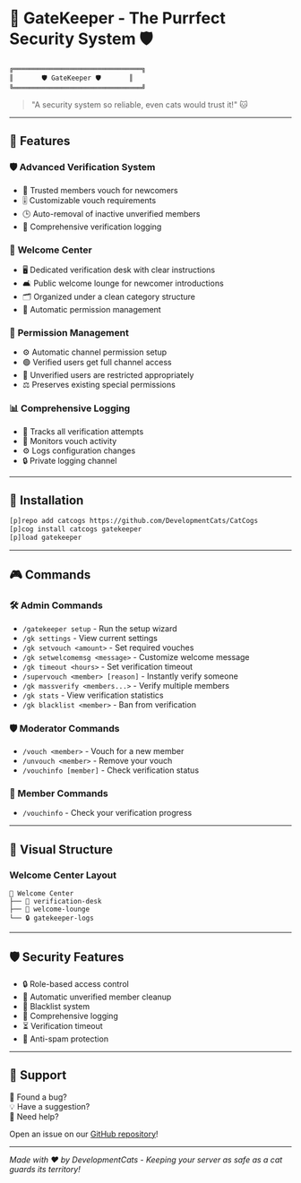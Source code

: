 # 🐾 GateKeeper - The Purrfect Security System 🛡️

```
╔════════════════════════════════╗
║       🛡️ GateKeeper 🛡️       ║
╚════════════════════════════════╝
```

> "A security system so reliable, even cats would trust it!" 🐱

---

## 🎯 Features

### 🛡️ **Advanced Verification System**
- 🐾 Trusted members vouch for newcomers
- 🎚️ Customizable vouch requirements
- 🕒 Auto-removal of inactive unverified members
- 📜 Comprehensive verification logging

### 🏰 **Welcome Center**
- 🖥️ Dedicated verification desk with clear instructions
- 🛋️ Public welcome lounge for newcomer introductions
- 🗂️ Organized under a clean category structure
- 🔑 Automatic permission management

### 🔐 **Permission Management**
- ⚙️ Automatic channel permission setup
- 🟢 Verified users get full channel access
- 🔴 Unverified users are restricted appropriately
- ⚖️ Preserves existing special permissions

### 📊 **Comprehensive Logging**
- 📝 Tracks all verification attempts
- 👥 Monitors vouch activity
- ⚙️ Logs configuration changes
- 🔒 Private logging channel

---

## 🚀 Installation

```bash
[p]repo add catcogs https://github.com/DevelopmentCats/CatCogs
[p]cog install catcogs gatekeeper
[p]load gatekeeper
```

---

## 🎮 Commands

### 🛠️ Admin Commands
- `/gatekeeper setup` - Run the setup wizard
- `/gk settings` - View current settings
- `/gk setvouch <amount>` - Set required vouches
- `/gk setwelcomemsg <message>` - Customize welcome message
- `/gk timeout <hours>` - Set verification timeout
- `/supervouch <member> [reason]` - Instantly verify someone
- `/gk massverify <members...>` - Verify multiple members
- `/gk stats` - View verification statistics
- `/gk blacklist <member>` - Ban from verification

### 🛡️ Moderator Commands
- `/vouch <member>` - Vouch for a new member
- `/unvouch <member>` - Remove your vouch
- `/vouchinfo [member]` - Check verification status

### 👤 Member Commands
- `/vouchinfo` - Check your verification progress

---

## 🎨 Visual Structure

### Welcome Center Layout
```
📁 Welcome Center
├── 📝 verification-desk
├── 💬 welcome-lounge
└── 🔒 gatekeeper-logs
```

---

## 🛡️ Security Features

- 🔒 Role-based access control
- 🧹 Automatic unverified member cleanup
- 🚫 Blacklist system
- 📜 Comprehensive logging
- ⏳ Verification timeout
- 🚨 Anti-spam protection

---

## 📝 Support

🐛 Found a bug?  
💡 Have a suggestion?  
🐾 Need help?  

Open an issue on our [GitHub repository](https://github.com/DevelopmentCats/CatCogs)!

---

*Made with ❤️ by DevelopmentCats - Keeping your server as safe as a cat guards its territory!*
